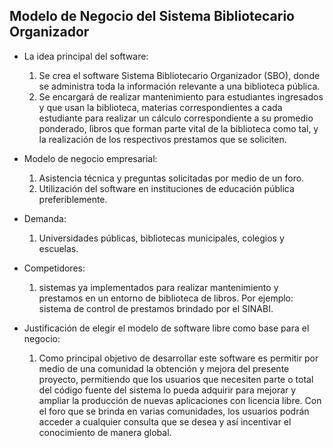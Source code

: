 ## Modelo de Negocio del Sistema Bibliotecario Organizador ##

  * La idea principal del software:
    1. Se crea el software Sistema Bibliotecario Organizador (SBO), donde se administra toda la información relevante a una biblioteca pública.
    1. Se encargará de realizar mantenimiento para estudiantes ingresados y que usan la biblioteca, materias correspondientes a cada estudiante para realizar un cálculo correspondiente a su promedio ponderado, libros que forman parte vital de la biblioteca como tal, y la realización de los respectivos prestamos que se soliciten.

  * Modelo de negocio empresarial:
    1. Asistencia técnica y preguntas solicitadas por medio de un foro.
    1. Utilización del software en instituciones de educación pública   preferiblemente.

  * Demanda:
    1. Universidades públicas, bibliotecas municipales, colegios y escuelas.

  * Competidores:
    1. sistemas ya implementados para realizar mantenimiento y prestamos en un entorno de biblioteca de libros. Por ejemplo: sistema de control de prestamos brindado por el SINABI.

  * Justificación de elegir el modelo de software libre como base para el negocio:
    1. Como principal objetivo de desarrollar este software es permitir por medio de una comunidad la obtención y mejora del presente proyecto, permitiendo que los usuarios que necesiten parte o total del código fuente del sistema lo pueda adquirir para mejorar y ampliar la producción de nuevas aplicaciones con licencia libre.
Con el foro que se brinda en varias comunidades, los usuarios podrán acceder a cualquier consulta que se desea y así incentivar el conocimiento de manera global.